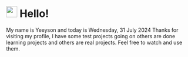  <h1>
    <img src="https://emojis.slackmojis.com/emojis/images/1643510097/45343/hi.gif?1643510097" width="30"/> 
    Hello!
 </h1>
 <p>
    My name is Yeeyson and today is Wednesday, 31 July 2024
    Thanks for visiting my profile, I have some test projects going on others are done learning projects and others are real projects.
    Feel free to watch and use them.
 </p>